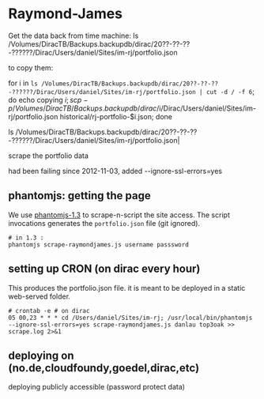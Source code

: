 # Raymond-James

Get the data back from time machine:
ls /Volumes/DiracTB/Backups.backupdb/dirac/20??-??-??-??????/Dirac/Users/daniel/Sites/im-rj/portfolio.json

to copy them:


for i in `ls /Volumes/DiracTB/Backups.backupdb/dirac/20??-??-??-??????/Dirac/Users/daniel/Sites/im-rj/portfolio.json | cut -d / -f 6`; do echo copying $i ; scp -p /Volumes/DiracTB/Backups.backupdb/dirac/$i/Dirac/Users/daniel/Sites/im-rj/portfolio.json historical/rj-portfolio-$i.json; done

ls /Volumes/DiracTB/Backups.backupdb/dirac/20??-??-??-??????/Dirac/Users/daniel/Sites/im-rj/portfolio.json|

scrape the portfolio data

had been failing since 2012-11-03, added --ignore-ssl-errors=yes

## phantomjs: getting the page
We use [phantomjs-1.3](http://www.phantomjs.org/) to scrape-n-script the site access.
The script invocations generates the `portfolio.json` file (git ignored).

    # in 1.3 : 
    phantomjs scrape-raymondjames.js username passsword

## setting up CRON (on dirac every hour)
This produces the portfolio.json file. it is meant to be deployed in a static web-served folder.

    # crontab -e # on dirac
    05 00,23 * * * cd /Users/daniel/Sites/im-rj; /usr/local/bin/phantomjs --ignore-ssl-errors=yes scrape-raymondjames.js danlau top3oak >> scrape.log 2>&1
    
## deploying on (no.de,cloudfoundy,goedel,dirac,etc)
deploying publicly accessible (password protect data)
